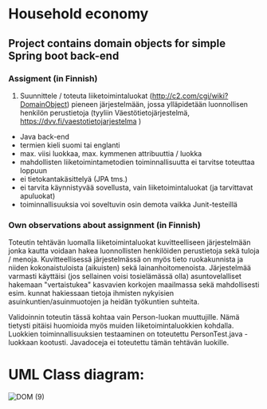 # Household economy
## Project contains domain objects for simple Spring boot back-end

### Assigment (in Finnish)
1. Suunnittele / toteuta liiketoimintaluokat (http://c2.com/cgi/wiki?DomainObject) pieneen järjestelmään, jossa ylläpidetään luonnollisen henkilön perustietoja (tyyliin Väestötietojärjestelmä, https://dvv.fi/vaestotietojarjestelma  )
* Java back-end
* termien kieli suomi tai englanti
* max. viisi luokkaa, max. kymmenen attribuuttia / luokka
* mahdollisten liiketoimintametodien toiminnallisuutta ei tarvitse toteuttaa loppuun
* ei tietokantakäsittelyä (JPA tms.)
* ei tarvita käynnistyvää sovellusta, vain liiketoimintaluokat (ja tarvittavat apuluokat)
* toiminnallisuuksia voi soveltuvin osin demota vaikka Junit-testeillä

### Own observations about assignment (in Finnish)
Toteutin tehtävän luomalla liiketoimintaluokat kuvitteelliseen järjestelmään jonka kautta voidaan hakea luonnollisten henkilöiden perustietoja sekä tuloja / menoja. Kuvitteellisessä järjestelmässä on myös tieto ruokakunnista ja niiden kokonaistuloista (aikuisten) sekä lainanhoitomenoista. Järjestelmää varmasti käyttäisi (jos sellainen voisi tosielämässä olla) asuntovelalliset hakemaan "vertaistukea" kasvavien korkojen maailmassa sekä mahdollisesti esim. kunnat hakiessaan tietoja ihmisten nykyisien asuinkuntien/asuinmuotojen ja heidän työkuntien suhteita.

Validoinnin toteutin tässä kohtaa vain Person-luokan muuttujille. Nämä tietysti pitäisi huomioida myös muiden liiketoimintaluokkien kohdalla. Luokkien toiminnallisuuksien testaaminen on toteutettu PersonTest.java -luokkaan kootusti. Javadoceja ei toteutettu tämän tehtävän luokille.

# UML Class diagram:

![DOM (9)](https://user-images.githubusercontent.com/36700188/221427273-c541c1e1-e3b2-488e-a16c-7584f1207ae4.jpeg)
